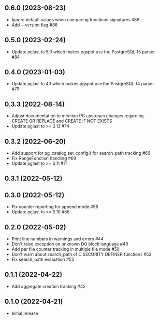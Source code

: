 
## 0.6.0 (2023-08-23)

- Ignore default values when comparing functions signatures #88
- Add --version flag #86

## 0.5.0 (2023-02-24)

- Update pglast to 5.0 which makes pgspot use the PostgreSQL 15 parser #84

## 0.4.0 (2023-01-03)

- Update pglast to 4.1 which makes pgspot use the PostgreSQL 14 parser #79

## 0.3.3 (2022-08-14)

- Adjust documentation to mention PG upstream changes regarding CREATE OR REPLACE and CREATE IF NOT EXISTS
- Update pglast to >= 3.13 #74

## 0.3.2 (2022-06-20)

- Add support for pg_catalog.set_config() for search_path tracking #66
- Fix RangeFunction handling #69
- Update pglast to >= 3.11 #71

## 0.3.1 (2022-05-12)

## 0.3.0 (2022-05-12)

- Fix counter reporting for append mode #56
- Update pglast to >= 3.10 #58

## 0.2.0 (2022-05-02)

- Print line numbers in warnings and errors #44
- Don't raise exception on unknown DO block language #49
- Add per file counter tracking in multiple file mode #50
- Don't warn about search_path of C SECURITY DEFINER functions #52
- Fix search_path evaluation #53

## 0.1.1 (2022-04-22)

- Add aggregate creation tracking #42

## 0.1.0 (2022-04-21)

- Initial release

